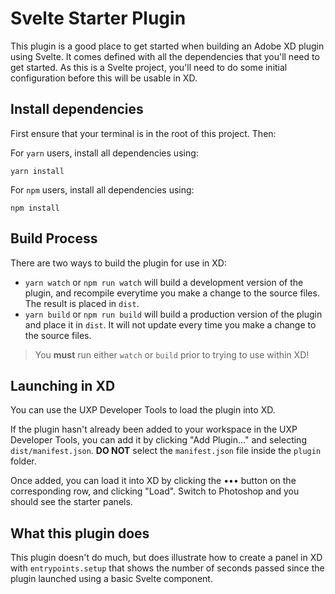 # Svelte Starter Plugin

This plugin is a good place to get started when building an Adobe XD plugin using Svelte. It comes defined with all the dependencies that you'll need to get started. As this is a Svelte project, you'll need to do some initial configuration before this will be usable in XD.

## Install dependencies

First ensure that your terminal is in the root of this project. Then:

For `yarn` users, install all dependencies using:

```
yarn install
```

For `npm` users, install all dependencies using:

```
npm install
```

## Build Process

There are two ways to build the plugin for use in XD:

- `yarn watch` or `npm run watch` will build a development version of the plugin, and recompile everytime you make a change to the source files. The result is placed in `dist`.
- `yarn build` or `npm run build` will build a production version of the plugin and place it in `dist`. It will not update every time you make a change to the source files.

> You **must** run either `watch` or `build` prior to trying to use within XD!

## Launching in XD

You can use the UXP Developer Tools to load the plugin into XD.

If the plugin hasn't already been added to your workspace in the UXP Developer Tools, you can add it by clicking "Add Plugin..." and selecting `dist/manifest.json`. **DO NOT** select the `manifest.json` file inside the `plugin` folder.

Once added, you can load it into XD by clicking the ••• button on the corresponding row, and clicking "Load". Switch to Photoshop and you should see the starter panels.

## What this plugin does

This plugin doesn't do much, but does illustrate how to create a panel in XD with `entrypoints.setup` that shows the number of seconds passed since the plugin launched using a basic Svelte component. 